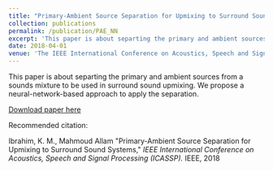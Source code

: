 ```yaml
---
title: "Primary-Ambient Source Separation for Upmixing to Surround Sound Systems"
collection: publications
permalink: /publication/PAE_NN
excerpt: 'This paper is about separting the primary and ambient sources from a sounds mixture to be used in surround sound upmixing. We propose a neural-network-based approach to apply the separation'
date: 2018-04-01
venue: 'The IEEE International Conference on Acoustics, Speech and Signal Processing (ICASSP)'
---
```

This paper is about separting the primary and ambient sources from a sounds mixture to be used in surround sound upmixing. We propose a neural-network-based approach to apply the separation.

[Download paper here](http://mirlab.org/conference_papers/International_Conference/ICASSP%202018/pdfs/0000431.pdf)

Recommended citation: 

Ibrahim, K. M., Mahmoud Allam "Primary-Ambient Source Separation for Upmixing to Surround Sound Systems," <i>IEEE International Conference on Acoustics, Speech and Signal Processing (ICASSP). </i> IEEE, 2018
